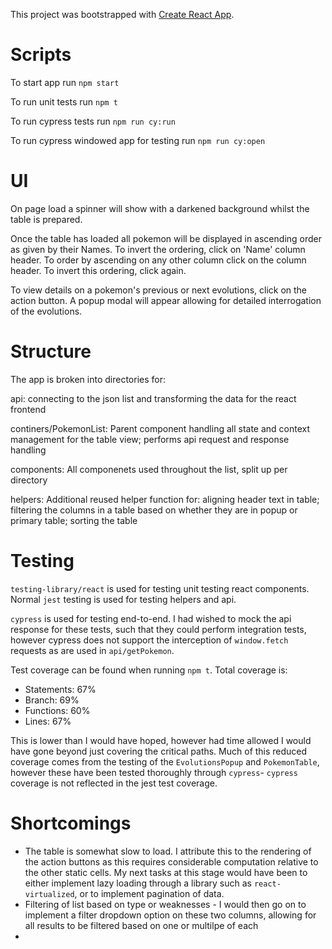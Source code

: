This project was bootstrapped with [Create React App](https://github.com/facebookincubator/create-react-app).

# Scripts

To start app run `npm start`

To run unit tests run `npm t`

To run cypress tests run `npm run cy:run`

To run cypress windowed app for testing run `npm run cy:open`

# UI

On page load a spinner will show with a darkened background whilst the table is prepared.

Once the table has loaded all pokemon will be displayed in ascending order as given by their Names. To invert the ordering, click on 'Name' column header. To order by ascending on any other column click on the column header. To invert this ordering, click again.

To view details on a pokemon's previous or next evolutions, click on the action button. A popup modal will appear allowing for detailed interrogation of the evolutions.

# Structure

The app is broken into directories for:

api: connecting to the json list and transforming the data for the react frontend

continers/PokemonList: Parent component handling all state and context management for the table view; performs api request and response handling

components: All componenets used throughout the list, split up per directory

helpers: Additional reused helper function for: aligning header text in table; filtering the columns in a table based on whether they are in popup or primary table; sorting the table

# Testing

`testing-library/react` is used for testing unit testing react components. Normal `jest` testing is used for testing helpers and api.

`cypress` is used for testing end-to-end. I had wished to mock the api response for these tests, such that they could perform integration tests, however cypress does not support the interception of `window.fetch` requests as are used in `api/getPokemon`.

Test coverage can be found when running `npm t`. Total coverage is:

- Statements: 67%
- Branch: 69%
- Functions: 60%
- Lines: 67%

This is lower than I would have hoped, however had time allowed I would have gone beyond just covering the critical paths. Much of this reduced coverage comes from the testing of the `EvolutionsPopup` and `PokemonTable`, however these have been tested thoroughly through `cypress`- `cypress` coverage is not reflected in the jest test coverage.

# Shortcomings
- The table is somewhat slow to load. I attribute this to the rendering of the action buttons as this requires considerable computation relative to the other static cells. My next tasks at this stage would have been to either implement lazy loading through a library such as `react-virtualized`, or to implement pagination of data.
- Filtering of list based on type or weaknesses - I would then go on to implement a filter dropdown option on these two columns, allowing for all results to be filtered based on one or multilpe of each
-
